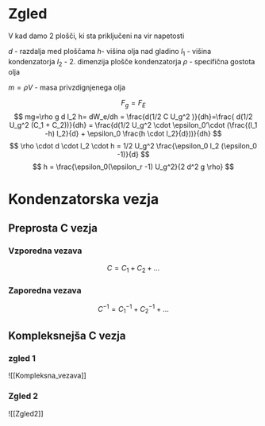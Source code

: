 # Zgled
V kad damo 2 plošči, ki sta priključeni na vir napetosti

$d$ - razdalja med ploščama
$h$- višina olja nad gladino
$l_1$ - višina kondenzatorja
$l_2$ - 2. dimenzija plošče kondenzatorja
$\rho$ - specifična gostota olja

$m = \rho V$ - masa privzdignjenega olja

$$
F_g = F_E
$$
$$
mg=\rho g d l_2 h= dW_e/dh = \frac{d(1/2 C U_g^2 )}{dh}=\frac{ d(1/2 U_g^2 (C_1 + C_2))}{dh} = \frac{d(1/2 U_g^2 \cdot \epsilon_0’\cdot (\frac{(l_1 -h) l_2}{d} + \epsilon_0 \frac{h \cdot l_2}{d}))}{dh}
$$
$$
\rho \cdot d \cdot l_2 \cdot h = 1/2 U_g^2 \frac{\epsilon_0 l_2 (\epsilon_0 -1)}{d}
$$
$$
h = \frac{\epsilon_0(\epsilon_r -1) U_g^2}{2 d^2 g \rho}
$$

# Kondenzatorska vezja
## Preprosta C vezja
### Vzporedna vezava
$$
C = C_1 + C_2 + …
$$

### Zaporedna vezava
$$
C^{-1} = C_1^{-1} + C_2^{-1} + …
$$
## Kompleksnejša C vezja
### zgled 1

![[Kompleksna_vezava]]

### Zgled 2
![[Zgled2]]